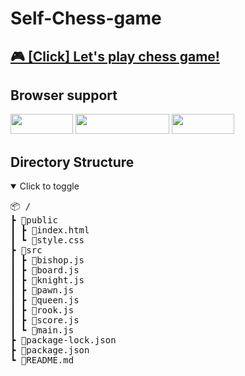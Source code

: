 # Self-Chess-game

## <a href="https://kimssumin.github.io/Self-Chess-game/public/index.html">🎮 [Click] Let's play chess game!</a>


## Browser support

<img src="https://img.shields.io/badge/Chrome-4285F4?style=flat-square&logo=Google Chrome&logoColor=white" width="100" height="32"/> <img src="https://img.shields.io/badge/Microsoft Edge-0078D7?style=flat-square&logo=Microsoft Edge&logoColor=white" width="150" height="32"/> <img src="https://img.shields.io/badge/Firefox-FF7139?style=flat-square&logo=Firefox&logoColor=white" width="100" height="32"/>

## Directory Structure

<details open="true">
  <summary>Click to toggle</summary>
  <pre>📦 /
┣ 📂public
┃ ┣ 📜index.html
┃ ┗ 📜style.css
┣ 📂src
┃ ┣ 📜bishop.js
┃ ┣ 📜board.js
┃ ┣ 📜knight.js
┃ ┣ 📜pawn.js
┃ ┣ 📜queen.js
┃ ┣ 📜rook.js
┃ ┣ 📜score.js
┃ ┗ 📜main.js
┣ 📜package-lock.json
┣ 📜package.json
┗ 📜README.md</pre>
</details>
